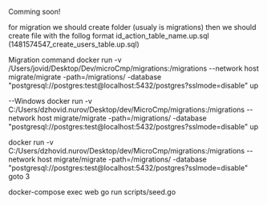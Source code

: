 Comming soon!


for migration we should create folder (usualy is migrations)
then we should create file with the follog format id_action_table_name.up.sql (1481574547_create_users_table.up.sql)


Migration command
docker run -v /Users/jovid/Desktop/Dev/microCmp/migrations:/migrations --network host migrate/migrate -path=/migrations/ -database "postgresql://postgres:test@localhost:5432/postgres?sslmode=disable" up

--Windows
docker run -v C:/Users/dzhovid.nurov/Desktop/dev/MicroCmp/migrations:/migrations --network host migrate/migrate -path=/migrations/ -database "postgresql://postgres:test@localhost:5432/postgres?sslmode=disable" up

docker run -v C:/Users/dzhovid.nurov/Desktop/dev/MicroCmp/migrations:/migrations --network host migrate/migrate -path=/migrations/ -database "postgresql://postgres:test@localhost:5432/postgres?sslmode=disable" goto 3


docker-compose exec web go run scripts/seed.go


<!-- -- CREATE TABLE IF NOT EXISTS company_info (
--     company_id INTEGER PRIMARY KEY,
--     FOREIGN KEY (company_id) REFERENCES company(id) ON DELETE CASCADE,
--     trpl_type_name VARCHAR(255),
--     trpl_name VARCHAR(255),
--     balance_begin NUMERIC(5,2),
--     balance_end NUMERIC(5,2),
--     subs_status_name VARCHAR(255),
--     subs_device_name VARCHAR(255),
--     region VARCHAR(255), 
--     sms_tj VARCHAR(255),
--     sms_ru VARCHAR(255),
--     sms_eng VARCHAR(255),
--     last_updated TIMESTAMP DEFAULT CURRENT_TIMESTAMP
-- ); -->




